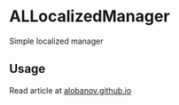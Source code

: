 ALLocalizedManager
==================

Simple localized manager

## Usage

Read article at [alobanov.github.io](http://alobanov.github.io/libs/2014/01/07/2014-ALLocalizedManager/)
